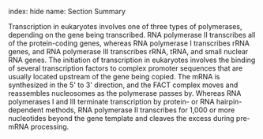 index: hide
name: Section Summary

Transcription in eukaryotes involves one of three types of polymerases, depending on the gene being transcribed. RNA polymerase II transcribes all of the protein-coding genes, whereas RNA polymerase I transcribes rRNA genes, and RNA polymerase III transcribes rRNA, tRNA, and small nuclear RNA genes. The initiation of transcription in eukaryotes involves the binding of several transcription factors to complex promoter sequences that are usually located upstream of the gene being copied. The mRNA is synthesized in the 5' to 3' direction, and the FACT complex moves and reassembles nucleosomes as the polymerase passes by. Whereas RNA polymerases I and III terminate transcription by protein- or RNA hairpin-dependent methods, RNA polymerase II transcribes for 1,000 or more nucleotides beyond the gene template and cleaves the excess during pre-mRNA processing.
